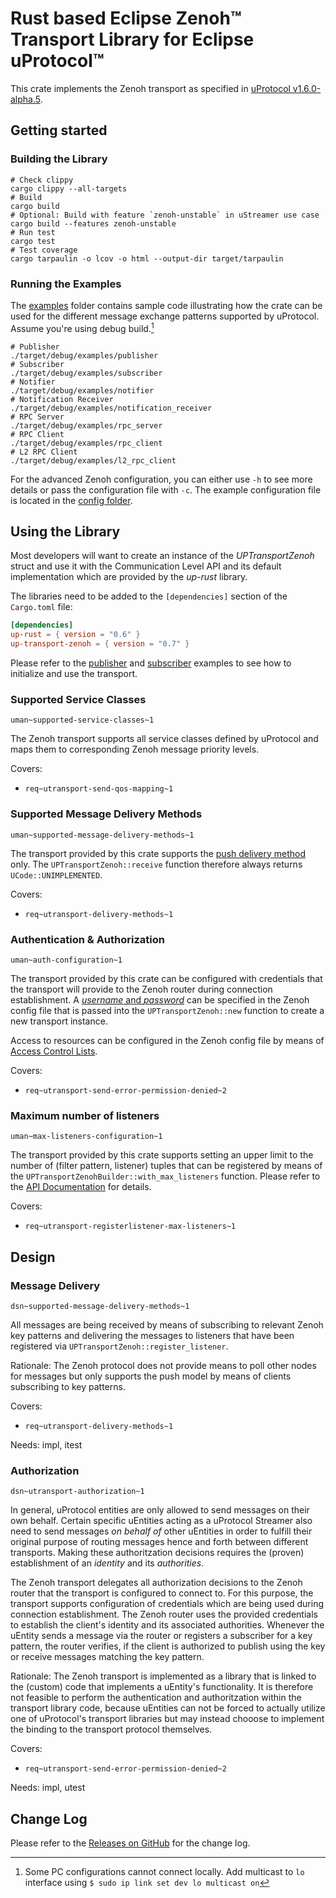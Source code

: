 # Rust based Eclipse Zenoh&trade; Transport Library for Eclipse uProtocol&trade;

This crate implements the Zenoh transport as specified in [uProtocol v1.6.0-alpha.5](https://github.com/eclipse-uprotocol/up-spec/tree/v1.6.0-alpha.5).

## Getting started

### Building the Library

```shell
# Check clippy
cargo clippy --all-targets
# Build
cargo build
# Optional: Build with feature `zenoh-unstable` in uStreamer use case
cargo build --features zenoh-unstable
# Run test
cargo test
# Test coverage
cargo tarpaulin -o lcov -o html --output-dir target/tarpaulin
```

### Running the Examples

The [examples](examples) folder contains sample code illustrating how the crate can be used for the different message exchange patterns supported by uProtocol.
Assume you're using debug build.[^1]

```shell
# Publisher
./target/debug/examples/publisher
# Subscriber
./target/debug/examples/subscriber
# Notifier
./target/debug/examples/notifier
# Notification Receiver
./target/debug/examples/notification_receiver
# RPC Server
./target/debug/examples/rpc_server
# RPC Client
./target/debug/examples/rpc_client
# L2 RPC Client
./target/debug/examples/l2_rpc_client
```

For the advanced Zenoh configuration, you can either use `-h` to see more details or pass the configuration file with `-c`.
The example configuration file is located in the [config folder](config).

## Using the Library

Most developers will want to create an instance of the *UPTransportZenoh* struct and use it with the Communication Level API and its default implementation which are provided by the *up-rust* library.

The libraries need to be added to the `[dependencies]` section of the `Cargo.toml` file:

```toml
[dependencies]
up-rust = { version = "0.6" }
up-transport-zenoh = { version = "0.7" }
```

Please refer to the [publisher](/examples/publisher.rs) and [subscriber](/examples/subscriber.rs) examples to see how to initialize and use the transport.

### Supported Service Classes
`uman~supported-service-classes~1`

The Zenoh transport supports all service classes defined by uProtocol and maps them to corresponding Zenoh message priority levels.

Covers:
- `req~utransport-send-qos-mapping~1`

### Supported Message Delivery Methods
`uman~supported-message-delivery-methods~1`

The transport provided by this crate supports the [push delivery method](https://github.com/eclipse-uprotocol/up-spec/blob/v1.6.0-alpha.5/up-l1/README.adoc#5-message-delivery) only.
The `UPTransportZenoh::receive` function therefore always returns `UCode::UNIMPLEMENTED`.

Covers:
- `req~utransport-delivery-methods~1`

### Authentication & Authorization
`uman~auth-configuration~1`

The transport provided by this crate can be configured with credentials that the transport will provide to the Zenoh router during connection establishment. A [_username_ and _password_](https://zenoh.io/docs/manual/user-password/) can be specified in the Zenoh config file that is passed into the `UPTransportZenoh::new` function to create a new transport instance.

Access to resources can be configured in the Zenoh config file by means of [Access Control Lists](https://zenoh.io/docs/manual/access-control/).

Covers:
- `req~utransport-send-error-permission-denied~2`

### Maximum number of listeners
`uman~max-listeners-configuration~1`

The transport provided by this crate supports setting an upper limit to the number of (filter pattern, listener) tuples that can be registered by means of the `UPTransportZenohBuilder::with_max_listeners` function. Please refer to the [API Documentation](https://docs.rs/up-transport-zenoh/) for details.

Covers:
- `req~utransport-registerlistener-max-listeners~1`

## Design

### Message Delivery
`dsn~supported-message-delivery-methods~1`

All messages are being received by means of subscribing to relevant Zenoh key patterns and delivering the messages to listeners that have been registered via `UPTransportZenoh::register_listener`.

Rationale:
The Zenoh protocol does not provide means to poll other nodes for messages but only supports the push model by means of clients subscribing to key patterns.

Covers:
- `req~utransport-delivery-methods~1`

Needs: impl, itest

### Authorization
`dsn~utransport-authorization~1`

In general, uProtocol entities are only allowed to send messages on their own behalf. Certain specific uEntities acting as a uProtocol Streamer also need to send messages _on behalf of_ other uEntities in order to fulfill their original purpose of routing messages hence and forth between different transports. Making these authoritzation decisions requires the (proven) establishment of an _identity_ and its _authorities_.

The Zenoh transport delegates all authorization decisions to the Zenoh router that the transport is configured to connect to. For this purpose, the transport supports configuration of credentials which are being used during connection establishment. The Zenoh router uses the provided credentials to establish the client's identity and its associated authorities. Whenever the uEntity sends a message via the router or registers a subscriber for a key pattern, the router verifies, if the client is authorized to publish using the key or receive messages matching the key pattern.

Rationale:
The Zenoh transport is implemented as a library that is linked to the (custom) code that implements a uEntity's functionality. It is therefore not feasible to perform the authentication and authoritzation within the transport library code, because uEntities can not be forced to actually utilize one of uProtocol's transport libraries but may instead chooose to implement the binding to the transport protocol themselves.

Covers:
- `req~utransport-send-error-permission-denied~2`

Needs: impl, utest

## Change Log

Please refer to the [Releases on GitHub](https://github.com/eclipse-uprotocol/up-transport-zenoh-rust/releases) for the change log.

[^1]: Some PC configurations cannot connect locally. Add multicast to `lo` interface using
  ` $ sudo ip link set dev lo multicast on `
